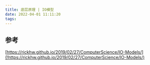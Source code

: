```yaml
---
title: 底层原理 | IO模型
date: 2022-04-01 11:11:20
tags:
---
```






## 参考

[https://rickhw.github.io/2019/02/27/ComputerScience/IO-Models/](!https://rickhw.github.io/2019/02/27/ComputerScience/IO-Models/)
